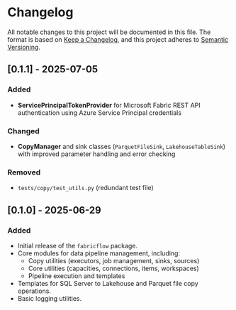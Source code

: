 # Changelog

All notable changes to this project will be documented in this file.
The format is based on [Keep a Changelog](https://keepachangelog.com/en/1.1.0/), and this project adheres to [Semantic Versioning](https://semver.org/spec/v2.0.0.html).

## [0.1.1] - 2025-07-05

### Added

- **ServicePrincipalTokenProvider** for Microsoft Fabric REST API authentication using Azure Service Principal credentials

### Changed

- **CopyManager** and sink classes (`ParquetFileSink`, `LakehouseTableSink`) with improved parameter handling and error checking

### Removed

- `tests/copy/test_utils.py` (redundant test file)

## [0.1.0] - 2025-06-29

### Added

- Initial release of the `fabricflow` package.
- Core modules for data pipeline management, including:
  - Copy utilities (executors, job management, sinks, sources)
  - Core utilities (capacities, connections, items, workspaces)
  - Pipeline execution and templates
- Templates for SQL Server to Lakehouse and Parquet file copy operations.
- Basic logging utilities.

